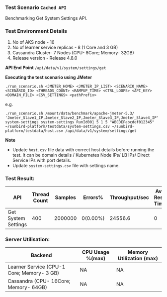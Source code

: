 ### Test Scenario ```Cached API```

Benchmarking Get System Settings API.


### Test Environment Details
1. No of AKS node - 16
2. No of learner service replicas - 8 (1 Core and 3 GB)
3. Cassandra Cluster- 7 Nodes (CPU- 8Core; Memory- 32GB)
4. Release version - Release 4.8.0


**API End Point** 
`/api/data/v1/system/settings/get`


**Executing the test scenario using JMeter**

```./run_scenario.sh <JMETER_HOME> <JMETER_IP_LIST> <SCENARIO_NAME> <SCENARIO_ID> <THREADS_COUNT> <RAMPUP_TIME> <CTRL_LOOPS> <API_KEY> <DOMAIN_FILE> <CSV_SETTINGS> <pathPrefix>```

e.g.

```./run_scenario.sh /mount/data/benchmark/apache-jmeter-5.3/ 'Jmeter_Slave1_IP,Jmeter_Slave2_IP,Jmeter_Slave3_IP,Jmeter_Slave4_IP' system-settings system-settings_RunId001 5 1 5 "ABCDEFabcdef012345" ~/sunbird-platform/testdata/system-settings.csv ~/sunbird-platform/testdata/host.csv /api/data/v1/system/settings/get```


**Note**
- Update `host.csv` file data with correct host details before running the test. It can be domain details / Kubernetes Node IPs/ LB IPs/ Direct Service IPs with port details.
- Update `system-settings.csv` file with settings name.

### Test Result:

|API                |Thread Count|Samples |Errors%  |Throughput/sec|Avg Resp Time |95th pct |99th pct|
|-------------------|------------|--------|---------| -------------|--------------|---------|--------|
|Get System Settings|400         |2000000 |0(0.00%) | 24556.6       |0           |  1      |6.99      |


### Server Utilisation:
| Backend          | CPU Usage %(max) | Memory Utilization (max) |
| ------------- | ------------- |------------- |
| Learner Service (CPU-1 Core; Memory- 3 GB)  |NA |NA|
| Cassandra (CPU- 16Core; Memory- 64GB)| NA |NA |
